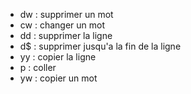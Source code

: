- dw : supprimer un mot
- cw : changer un mot
- dd : supprimer la ligne
- d$ : supprimer jusqu'a la fin de la ligne
- yy : copier la ligne
- p : coller
- yw : copier un mot
